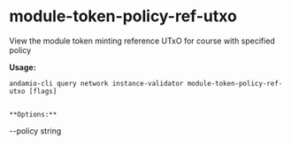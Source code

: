 # module-token-policy-ref-utxo
View the module token minting reference UTxO for course with specified policy



**Usage:**
```
andamio-cli query network instance-validator module-token-policy-ref-utxo [flags]

```


```

**Options:**
```
--policy string
```



